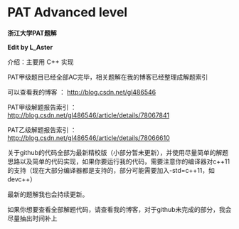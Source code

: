 # PAT Advanced level
**浙江大学PAT题解**

**Edit by L_Aster**

介绍：主要用 C++ 实现

PAT甲级题目已经全部AC完毕，相关题解在我的博客已经整理成解题索引

可以查看我的博客 ： http://blog.csdn.net/gl486546

PAT甲级解题报告索引 ： http://blog.csdn.net/gl486546/article/details/78067841

PAT乙级解题报告索引 ： http://blog.csdn.net/gl486546/article/details/78066610

关于github的代码全部为最新精校版（小部分暂未更新），并使用尽量简单的解题思路以及简单的代码实现，如果你要运行我的代码，需要注意你的编译器对c++11的支持（现在大部分编译器都是支持的，部分可能需要加入-std=c++11，如devc++）

最新的题解我也会持续更新。

如果你想要查看全部解题代码，请查看我的博客，对于github未完成的部分，我会尽量抽出时间补上
